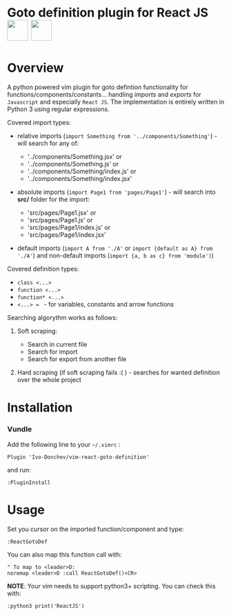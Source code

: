 # Goto definition plugin for React JS <img src="https://upload.wikimedia.org/wikipedia/commons/9/9f/Vimlogo.svg" width="48"> <img src="https://upload.wikimedia.org/wikipedia/commons/a/a7/React-icon.svg" width="48">

# Overview

A python powered vim plugin for goto defintion functionality for functions/components/constants... handling *imports* and *exports* for `Javascript` and especially `React JS`.
The implementation is entirely written in Python 3 using regular expressions.

Covered import types:

 - relative imports (`import Something from '../components/Something'`) - will search for any of:
   - '../components/Something.jsx' or
   - '../components/Something.js' or
   - '../components/Something/index.js' or
   - '../components/Something/index.jsx'

 - absolute imports (`import Page1 from 'pages/Page1'`) - will search into **src/** folder for the import:
   - 'src/pages/Page1.jsx' or
   - 'src/pages/Page1.js' or
   - 'src/pages/Page1/index.js' or
   - 'src/pages/Page1/index.jsx'

 - default imports (`import A from './A'` or `import {default as A} from './A'`) and non-default imports (`import {a, b as c} from 'module')`)

Covered definition types:
  - `class <...>`
  - `function <...>`
  - `function* <...>`
  - `<...> = ` - for variables, constants and arrow functions

Searching algorythm works as follows:

  1. Soft scraping:
      - Search in current file
      - Search for import
      - Search for export from another file

  2. Hard scraping (if soft scraping fails :( ) - searches for wanted definition over the whole project


# Installation

### Vundle

Add the following line to your `~/.vimrc` :
```
Plugin 'Ivo-Donchev/vim-react-goto-definition'
```
and run:

```
:PluginInstall
```

# Usage

Set you cursor on the imported function/component and type:

```
:ReactGotoDef
```

You can also map this function call with:

```
" To map to <leader>D:
noremap <leader>D :call ReactGotoDef()<CR>
```

**NOTE**: Your vim needs to support python3+ scripting. You can check this with:

```
:python3 print('ReactJS')
```
